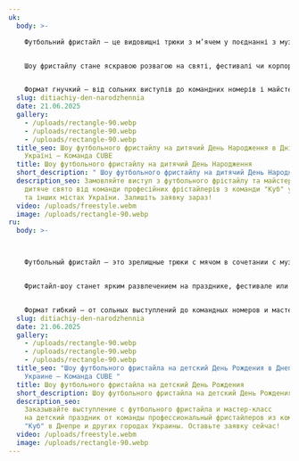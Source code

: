 ```yaml
---
uk:
  body: >-

    Футбольний фристайл – це видовищні трюки з м’ячем у поєднанні з музикою, акробатикою та драйвом. Це не футбол у класичному розумінні, а справжнє мистецтво контролю.


    Шоу фристайлу стане яскравою розвагою на святі, фестивалі чи корпоративі. Енергія, динаміка та інтерактив з глядачами створюють незабутню атмосферу.


    Формат гнучкий – від сольних виступів до командних номерів і майстер-класів. Це сучасно, ефектно й завжди вражає публіку.
  slug: ditiachiy-den-narodzhennia
  date: 21.06.2025
  gallery:
    - /uploads/rectangle-90.webp
    - /uploads/rectangle-90.webp
    - /uploads/rectangle-90.webp
  title_seo: Шоу футбольного фристайлу на дитячий День Народження в Дніпрі та
    Україні — Команда CUBE
  title: Шоу футбольного фристайлу на дитячий День Народження
  short_description: " Шоу футбольного фристайлу на дитячий День Народження "
  description_seo: Замовляйте виступ з футбольного фрістайлу та майстер-клас на
    дитяче свято від команди професійних фрістайлерів з команди "Куб" у Дніпрі
    та інших містах України. Залишіть заявку зараз!
  video: /uploads/freestyle.webm
  image: /uploads/rectangle-90.webp
ru:
  body: >-



    Футбольный фристайл — это зрелищные трюки с мячом в сочетании с музыкой, акробатикой и драйвом. Это не футбол в классическом понимании, а настоящее искусство контроля.


    Фристайл-шоу станет ярким развлечением на празднике, фестивале или корпоративе. Энергия, динамика и интерактив с публикой создают незабываемую атмосферу.


    Формат гибкий — от сольных выступлений до командных номеров и мастер-классов. Это современно, эффектно и всегда производит впечатление на зрителей.
  slug: ditiachiy-den-narodzhennia
  date: 21.06.2025
  gallery:
    - /uploads/rectangle-90.webp
    - /uploads/rectangle-90.webp
    - /uploads/rectangle-90.webp
  title_seo: "Шоу футбольного фристайла на детский День Рождения в Днепре и
    Украине — Команда CUBE "
  title: Шоу футбольного фристайла на детский День Рождения
  short_description: Шоу футбольного фристайла на детский День Рождения
  description_seo:
    Заказывайте выступление с футбольного фристайла и мастер-класс
    на детский праздник от команды профессиональный фристайлеров из команды
    "Куб" в Днепре и других городах Украины. Оставьте заявку сейчас!
  video: /uploads/freestyle.webm
  image: /uploads/rectangle-90.webp
---
```

